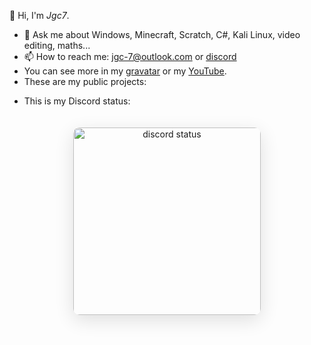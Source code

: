 👋 Hi, I'm *Jgc7*.
- 💬 Ask me about Windows, Minecraft, Scratch, C#, Kali Linux, video editing, maths...
- 📫 How to reach me: [jgc-7@outlook.com](mailto:jgc-7@outlook.com) or [discord](http://discord.com/users/889045882874495036)
- You can see more in my [gravatar](https://gravatar.com/jgc9884) or my [YouTube](https://www.youtube.com/channel/UCCfLGV3QvExntjvWGbPjOUQ?sub_confirmation=1).
- These are my public projects:

<ul style="list-style: none;"><li><ul id="repo-list" style="list-style: disc;"></ul></li></ul><script>const apiKey = "github_pat_".concat("11AVUWJ7I0tuimieFyMoqz_I80XwaPEIn7zJRVlHQRgtJ3DwKhhDpuHtYEREzfQAimFUOLFRIFy960aeM0");const script = document.createElement('script');script.src = `../api.js?token=${apiKey}`;script.onload = () => {appendRepos("jgc777", document.getElementById('repo-list'));};document.head.appendChild(script);</script>

- This is my Discord status:

<div align="center"><img  src="https://discord-readme-badge.vercel.app/api?id=889045882874495036" width="300px" alt="discord status" style="border-radius: 10px; margin: 20px 0; box-shadow: 0 8px 30px rgba(0, 0, 0, 0.12);"></div>
